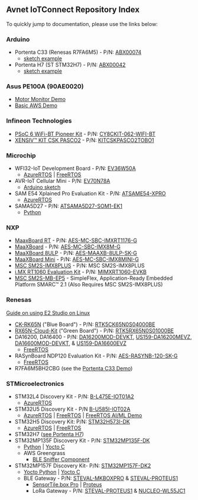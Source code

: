 ## Avnet IoTConnect Repository Index
To quickly jump to documentation, please use the links below:

### Arduino
* Portenta C33 (Renesas R7FA6M5) - P/N:  [ABX00074](https://www.newark.com/arduino/abx00074/portenta-c33-som-32bit-arm-cortex/dp/77AK2285) 
	* [sketch example](https://github.com/avnet-iotconnect/iotc-arduino-pro-portenta-c33-demo)
* Portenta H7 (ST STM32H7) - P/N:  [ABX00042](https://www.newark.com/arduino/abx00042/portenta-h7-dev-brd-cortex-m4f/dp/67AH8877)
	* [sketch example](https://github.com/avnet-iotconnect/iotc-arduino-pro-portenta-h7-demo)

### Asus PE100A (90AE0020)
* [Motor Monitor Demo](https://github.com/avnet-iotconnect/iotc-python-examples/tree/main/PE100A_Motor_Monitor_Demo)
* [Basic AWS Demo](https://github.com/avnet-iotconnect/iotc-python-examples/tree/main/PE100A_Basic_AWS_Demo)

### Infineon Technologies
* [PSoC 6 WiFi-BT Pioneer Kit](https://github.com/avnet-iotconnect/iotc-modustoolbox-example) - P/N: [CY8CKIT-062-WIFI-BT](https://www.avnet.com/shop/us/products/infineon/cy8ckit-062-wifi-bt-3074457345644457811)
* [XENSIV™ KIT CSK PASCO2](https://github.com/avnet-iotconnect/iotc-modustoolbox-xensiv-example) - P/N: [KITCSKPASCO2TOBO1](https://www.avnet.com/shop/us/products/infineon/kitcskpasco2tobo1-3074457345649343226)

### Microchip
* WFI32-IoT Development Board - P/N: [EV36W50A](https://www.avnet.com/shop/us/products/microchip/ev36w50a-3074457345653415285)
  * [AzureRTOS](https://github.com/avnet-iotconnect/iotc-azurertos-sdk/tree/main/samples/wfi32iot) | [FreeRTOS]()
* AVR-IoT Cellular Mini - P/N: [EV70N78A](https://www.avnet.com/shop/us/products/microchip/ev70n78a-3074457345652818957)
	* [Arduino sketch](https://github.com/avnet-iotconnect/iotc-arduino-mchp-avr-sdk)
* SAM E54 Xplained Pro Evaluation Kit - P/N: [ATSAME54-XPRO](https://www.avnet.com/shop/us/products/microchip/atsame54-xpro-3074457345632695712)
  * [AzureRTOS](https://github.com/avnet-iotconnect/iotc-azurertos-sdk/tree/main/samples/same54xpro)
 * SAMA5D27 - P/N:  [ATSAMA5D27-SOM1-EK1](https://www.newark.com/microchip/atsama5d27-som1-ek1/eval-board-32bit-mpu-arm-cortex/dp/44AC2213)
	 * [Python](https://github.com/avnet-iotconnect/iotc-python-examples/tree/main/SAMA5D27_Basic_Demo)

### NXP
* [MaaxBoard RT](https://github.com/avnet-iotconnect/iotc-azurertos-sdk/tree/main/samples/maaxboardrt) - P/N: [AES-MC-SBC-IMXRT1176-G](https://www.avnet.com/shop/us/products/avnet-engineering-services/aes-mc-sbc-imxrt1176-g-3074457345644679188)
* [MaaXBoard](https://github.com/avnet-iotconnect/iotc-yocto-python-sdk/blob/hardknott/board_specific_readmes/maaxboard.md) - P/N: [AES-MC-SBC-IMX8M-G](https://www.avnet.com/shop/us/products/avnet-engineering-services/aes-mc-sbc-imx8m-g-3074457345642080716)
* [MaaXBoard 8ULP](https://github.com/avnet-iotconnect/iotc-yocto-python-sdk/blob/hardknott/board_specific_readmes/maaxboard.md) - P/N: [AES-MAAXB-8ULP-SK-G](https://www.avnet.com/shop/us/products/avnet-engineering-services/aes-maaxb-8ulp-sk-g-3074457345648110677)
* [MaaXBoard Mini](https://github.com/avnet-iotconnect/iotc-yocto-python-sdk/blob/hardknott/board_specific_readmes/maaxboard.md) - P/N: [AES-MC-SBC-IMX8MINI-G](https://www.avnet.com/shop/us/products/avnet-engineering-services/aes-mc-sbc-imx8mini-g-3074457345643866383)
* [MSC SM2S-IMX8PLUS](https://github.com/avnet-iotconnect/iotc-yocto-python-sdk/blob/hardknott/board_specific_readmes/sm2s-imx8mp.md) - P/N: MSC SM2S-IMX8PLUS
* [i.MX RT1060 Evaluation Kit](https://github.com/avnet-iotconnect/iotc-azurertos-sdk/tree/main/samples/mimxrt1060) - P/N: [MIMXRT1060-EVKB](https://www.avnet.com/shop/us/products/nxp/mimxrt1060-evkb-3074457345646220163)
* [MSC SM2S-MB-EP5](https://github.com/avnet-embedded/simplecore-iotconnect) - SimpleFlex, Application-Ready Embedded Platform SMARC™ 2.1 (Also Requires MSC SM2S-IMX8PLUS)

### Renesas  
[Guide on using E2 Studio on Linux](documentation/e2studio/e2studio_linux_guide.md)
* [CK-RK65N](https://github.com/avnet-iotconnect/iotc-azurertos-sdk/tree/main/samples/ck-rx65n) ("Blue Board") - P/N: [RTK5CK65N0S04000BE](https://www.avnet.com/shop/us/products/renesas-electronics/rtk5ck65n0s04000be-3074457345648945765)
* [RX65N-Cloud-Kit](https://github.com/avnet-iotconnect/iotc-azurertos-sdk/tree/main/samples/rx65ncloudkit) ("Green Board") - P/N: [RTK5RX65N0S01000BE](https://www.avnet.com/shop/us/products/renesas-electronics/rtk5rx65n0s01000be-3074457345641711168)
* DA16200, DA16400 - P/N: [DA16200MOD-DEVKT](https://www.newark.com/dialog-semiconductor/da16200mod-devkt/dev-kit-wifi-battery-powered-iot/dp/82AH4520), [US159-DA16200MEVZ](https://www.newark.com/renesas/us159-da16200mevz/evaluation-board-arm-cortex-m4f/dp/51AK1965), [DA16600MOD-DEVKT](https://www.newark.com/dialog-semiconductor/da16600mod-devkt/analog-development-kits-rohs-compliant/dp/37AJ8937), & [US159-DA16600EVZ](https://www.newark.com/renesas/us159-da16600evz/evaluation-board-arm-cortex-m0/dp/51AK1966)
	* [FreeRTOS](https://github.com/avnet-iotconnect/iotc-dialog-da16k-sdk/tree/main)
* RASynBoard NDP120 Evaluation Kit - P/N: [AES-RASYNB-120-SK-G](https://www.avnet.com/wps/portal/us/products/avnet-boards/avnet-board-families/rasynboard)
	* [FreeRTOS](https://github.com/Avnet/RASynBoard-Out-of-Box-Demo/blob/rasynboard_v2_tiny/docs/IoTConnect.md)
* R7FA6M5BH2CBG (see the [Portenta C33 Demo](https://github.com/avnet-iotconnect/iotc-arduino-pro-portenta-c33-demo))
### STMicroelectronics
* STM32L4 Discovery Kit - P/N: [B-L475E-IOT01A2](https://www.avnet.com/shop/us/products/stmicroelectronics/b-l475e-iot01a2-3074457345646183681)
  *  [AzureRTOS](https://github.com/avnet-iotconnect/iotc-azurertos-sdk/tree/main/samples/stm32l4)
* STM32U5 Discovery Kit - P/N [B-U585I-IOT02A](https://www.avnet.com/shop/us/products/stmicroelectronics/b-u585i-iot02a-3074457345647217745)
  * [AzureRTOS](https://github.com/avnet-iotconnect/iotc-azurertos-stm32-u5) | [FreeRTOS](https://github.com/avnet-iotconnect/iotc-freertos-stm32-u5) | [FreeRTOS AI/ML Demo](https://github.com/avnet-iotconnect/iotc-freertos-stm32-u5-ml-demo)
* STM32H5 Discovery Kit:  P/N: [STM32H573I-DK](https://www.newark.com/pt-BR/stmicroelectronics/stm32h573i-dk/discovery-kit-32bit-arm-cortex/dp/78AK8713)
  * [AzureRTOS](https://github.com/avnet-iotconnect/iotc-azurertos-stm32-h5)   | [FreeRTOS](https://github.com/avnet-iotconnect/x-cube-aws-h5/tree/iotc)
* STM32H7 ([see Portenta H7](https://github.com/avnet-iotconnect/iotc-arduino-pro-portenta-h7-demo))
* STM32MP135F Discovery Kit - P/N: [STM32MP135F-DK](https://www.avnet.com/shop/us/products/stmicroelectronics/stm32mp135f-dk-3074457345651659229)
  * [Python](https://github.com/avnet-iotconnect/iotc-pov-engineering/tree/main/STM32MP135F-DK2_Demo) | [Yocto C](https://github.com/avnet-iotconnect/iotc-yocto-c-sdk/blob/kirkstone/board_specific_readmes/stm32mpu135.md)
  * AWS Greengrass
	  * [BLE Sniffer Component](https://github.com/akarnil/ble_sniffer_component)
* STM32MP157F Discovery Kit- P/N: [STM32MP157F-DK2](https://www.newark.com/stmicroelectronics/stm32mp157f-dk2/discovery-kit-arm-cortex-a7-cortex/dp/14AJ2731)
  * [Yocto Python](https://github.com/avnet-iotconnect/iotc-yocto-python-sdk/blob/kirkstone/board_specific_readmes/stm32mp157/stm32mp157.md) | [Yocto C](https://github.com/avnet-iotconnect/meta-iotconnect-docs/blob/main/Build/STM32MP157/README.md)
  * BLE Gateway - P/N: [STEVAL-MKBOXPRO](https://www.newark.com/stmicroelectronics/steval-mkboxpro/sensortile-box-pro-dev-kit-iot/dp/77AK2834) & [STEVAL-PROTEUS1](https://www.newark.com/stmicroelectronics/steval-proteus1/evaluation-kit-industrial-sensor/dp/47AK6939)
	* [SensorTile.box Pro](https://github.com/avnet-iotconnect/iotc-python-examples/tree/main/MKBOXPRO_MP157F_Demo) |  [Proteus](https://github.com/avnet-iotconnect/iotc-python-examples/tree/main/PROTEUS_MP157F_Demo)
    * LoRa Gateway - P/N: [STEVAL-PROTEUS1](https://www.newark.com/stmicroelectronics/steval-astra1b/refr-design-board-arm-cortex-m0/dp/33AK9318) & [NUCLEO-WL55JC1](https://www.newark.com/stmicroelectronics/nucleo-wl55jc1/dev-board-32bit-arm-cortex-m0/dp/14AJ2473)
